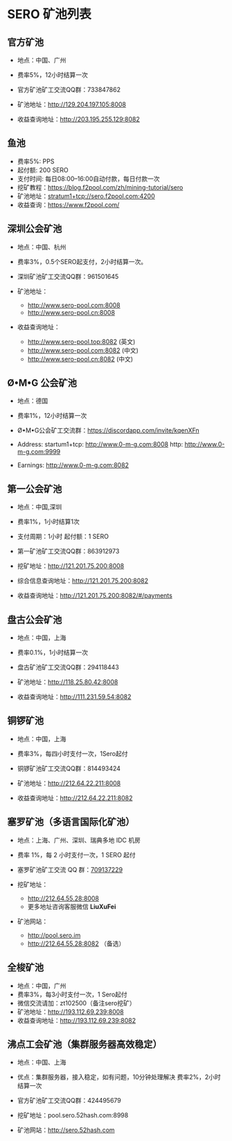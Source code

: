# SERO 矿池列表

## 官方矿池

* 地点：中国、广州
* 费率5%，12小时结算一次

* 官方矿池矿工交流QQ群：733847862

* 矿池地址：<http://129.204.197.105:8008>

* 收益查询地址：<http://203.195.255.129:8082> 


## 鱼池

* 费率5%: PPS 
* 起付额: 200 SERO  
* 支付时间: 每日08:00–16:00自动付款，每日付款一次
* 挖矿教程：<https://blog.f2pool.com/zh/mining-tutorial/sero> 
* 矿池地址：<stratum1+tcp://sero.f2pool.com:4200>
* 收益查询：<https://www.f2pool.com/> 


## 深圳公会矿池

* 地点：中国、杭州

* 费率3%，0.5个SERO起支付，2小时结算一次。
* 深圳矿池矿工交流QQ群：961501645

* 矿池地址：
  * <http://www.sero-pool.com:8008>
  * <http://www.sero-pool.cn:8008>

* 收益查询地址：
  * <http://www.sero-pool.top:8082>  (英文)
  * <http://www.sero-pool.com:8082> (中文)
  * <http://www.sero-pool.cn:8082>  (中文)
  

## Ø•M•G 公会矿池

* 地点：德国
* 费率1%，12小时结算一次

* Ø•M•G公会矿工交流群：https://discordapp.com/invite/kqenXFn

* Address: 
   startum1+tcp: <http://www.0-m-g.com:8008>
   http: <http://www.0-m-g.com:9999>

* Earnings:  <http://www.0-m-g.com:8082>



## 第一公会矿池

* 地点：中国,深圳

* 费率1%，1小时结算1次

* 支付周期：1小时 起付额：1 SERO

* 第一矿池矿工交流QQ群：863912973

* 挖矿地址：<http://121.201.75.200:8008>

* 综合信息查询地址：<http://121.201.75.200:8082>

* 收益查询地址：<http://121.201.75.200:8082/#/payments>


## 盘古公会矿池

* 地点：中国，上海
* 费率0.1%，1小时结算一次

* 盘古矿池矿工交流QQ群：294118443

* 矿池地址：<http://118.25.80.42:8008>

* 收益查询地址：<http://111.231.59.54:8082>


## 铜锣矿池

* 地点：中国，上海

* 费率3%，每四小时支付一次，1Sero起付

* 铜锣矿池矿工交流QQ群：814493424

* 矿池地址：<http://212.64.22.211:8008>

* 收益查询地址：<http://212.64.22.211:8082>


## 塞罗矿池（多语言国际化矿池）

* 地点：上海、广州、深圳、瑞典多地 IDC 机房

* 费率 1%，每 2 小时支付一次，1 SERO 起付

* 塞罗矿池矿工交流 QQ 群：[709137229](//shang.qq.com/wpa/qunwpa?idkey=41898c6b30403ce39f6b3f7daee097acd7b1f3b795c16019b8fe401eff0c25ca "SERO 爱好者社区：709137229")


* 挖矿地址：
  * <http://212.64.55.28:8008>
  * 更多地址咨询客服微信 **LiuXuFei**
  
* 矿池网站：
  * <http://pool.sero.im>
  * <http://212.64.55.28:8082> （备选）


## 全梭矿池
* 地点：中国，广州
* 费率3%，每3小时支付一次，1 Sero起付
* 微信交流请加：zt102500（备注sero挖矿）
* 矿池地址：http://193.112.69.239:8008
* 收益查询地址：http://193.112.69.239:8082

## 沸点工会矿池（集群服务器高效稳定）

* 地点：中国、上海
* 优点：集群服务器，接入稳定，如有问题，10分钟处理解决 费率2%，2小时结算一次

* 官方矿池矿工交流QQ群：424495679

* 挖矿地址：pool.sero.52hash.com:8998

* 矿池网站：http://sero.52hash.com

